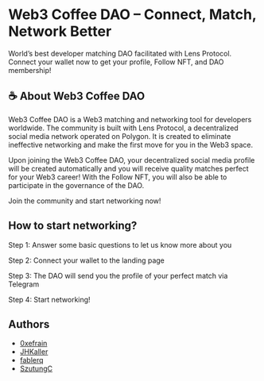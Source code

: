 
# Web3 Coffee DAO – Connect, Match, Network Better

World’s best developer matching DAO facilitated with Lens Protocol.
Connect your wallet now to get your profile, Follow NFT, and DAO membership!



## ☕ About Web3 Coffee DAO
Web3 Coffee DAO is a Web3 matching and networking tool for developers worldwide. The community is built with Lens Protocol, a decentralized social media network operated on Polygon. It is created to eliminate ineffective networking and make the first move for you in the Web3 space.

Upon joining the Web3 Coffee DAO, your decentralized social media profile will be created automatically and you will receive quality matches perfect for your Web3 career! With the Follow NFT, you will also be able to participate in the governance of the DAO.

Join the community and start networking now!


## How to start networking?
Step 1: Answer some basic questions to let us know more about you

Step 2: Connect your wallet to the landing page

Step 3: The DAO will send you the profile of your perfect match via Telegram

Step 4: Start networking!

## Authors

- [0xefrain](https://www.github.com/octokatherine)
- [JHKaller](https://github.com/JHKaller)
- [fablerq](https://github.com/fablerq)
- [SzutungC](https://github.com/SzutungC)
